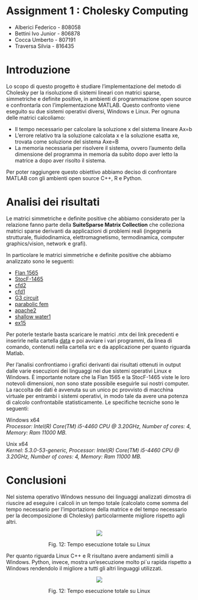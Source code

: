 # **Assignment 1 : Cholesky Computing**
* Alberici Federico - 808058
* Bettini Ivo Junior - 806878
* Cocca Umberto - 807191
* Traversa Silvia - 816435

# Introduzione
Lo scopo di questo progetto è studiare l’implementazione del metodo di Cholesky per la risoluzione di sistemi lineari con matrici sparse, simmetriche e definite positive, in ambienti di programmazione open source e confrontarla con l’implementazione MATLAB. Questo confronto viene eseguito su due sistemi operativi diversi, Windows e Linux. Per ognuna delle matrici calcoliamo:
* Il tempo necessario per calcolare la soluzione x del sistema lineare Ax=b 
* L’errore relativo tra la soluzione calcolata x e la soluzione esatta xe, trovata come soluzione del sistema Axe=B
* La memoria necessaria per risolvere il sistema, ovvero l’aumento della dimensione del programma in memoria da subito dopo aver letto la matrice a dopo aver risolto il sistema.

Per poter raggiungere questo obiettivo abbiamo deciso di confrontare MATLAB con gli ambienti open source C++, R e Python.

# Analisi dei risultati
Le matrici simmetriche e definite positive che abbiamo considerato per la relazione fanno parte della **SuiteSparse Matrix Collection** che colleziona matrici sparse derivanti da
applicazioni di problemi reali (ingegneria strutturale, fluidodinamica, elettromagnetismo, termodinamica, computer graphics/vision, network e grafi).

In particolare le matrici simmetriche e definite positive che abbiamo analizzato sono le seguenti:
- [Flan 1565](https://sparse.tamu.edu/Janna/Flan_1565)
- [StocF-1465](https://sparse.tamu.edu/Janna/StocF-1465)
- [cfd2](https://sparse.tamu.edu/Rothberg/cfd2)
- [cfd1](https://sparse.tamu.edu/Rothberg/cfd1)
- [G3 circuit](https://sparse.tamu.edu/AMD/G3_circuit)
- [parabolic fem](https://sparse.tamu.edu/Wissgott/parabolic_fem)
- [apache2](https://sparse.tamu.edu/GHS_psdef/apache2)
- [shallow water1](https://sparse.tamu.edu/MaxPlanck/shallow_water1)
- [ex15](https://sparse.tamu.edu/FIDAP/ex15)

Per poterle testarle basta scaricare le matrici .mtx dei link precedenti e inserirle nella cartella [data](https://gitlab.com/okamiRvS/cholesky-computing/-/tree/master/data) e poi avviare i vari programmi, da linea di comando, contenuti nella cartella src e da applicazione per quanto riguarda Matlab. 

Per l’analisi confrontiamo i grafici derivanti dai risultati ottenuti in output dalle varie esecuzioni dei linguaggi nei due sistemi operativi Linux e Windows. È importante notare che la Flan 1565 e la StocF-1465 viste le loro notevoli dimensioni, non sono state possibile eseguirle sui nostri computer. La raccolta dei dati è avvenuta su un unico pc provvisto di macchina virtuale per entrambi i sistemi operativi, in modo tale da avere una potenza di calcolo confrontabile statisticamente. Le specifiche tecniche sono le seguenti:

Windows x64\
*Processor: Intel(R) Core(TM) i5-4460 CPU @ 3.20GHz, Number of cores: 4, Memory: Ram 11000 MB.*

Unix x64\
*Kernel: 5.3.0-53-generic, Processor: Intel(R) Core(TM) i5-4460 CPU @ 3.20GHz, Number of cores: 4, Memory: Ram 11000 MB.*

# Conclusioni
Nel sistema operativo Windows nessuno dei linguaggi analizzati dimostra di riuscire ad eseguire i calcoli in un tempo totale (calcolato come somma del tempo necessario per
l’importazione della matrice e del tempo necessario per la decomposizione di Cholesky) particolarmente migliore rispetto agli altri.

<div align="center">
<img src="https://gitlab.com/okamiRvS/cholesky-computing/-/raw/master/final%20results/img/tempoimpwin.png" >
<p>Fig. 12: Tempo esecuzione totale su Linux</p>
</div>

Per quanto riguarda Linux C++ e R risultano avere andamenti simili a Windows. Python, invece, mostra un’esecuzione molto pi`u rapida rispetto a Windows rendendolo il migliore a tutti gli altri linguaggi utilizzati.

<div align="center">
<img src="https://gitlab.com/okamiRvS/cholesky-computing/-/raw/master/final%20results/img/tempototlinux.png" >
<p>Fig. 12: Tempo esecuzione totale su Linux</p>
</div>



